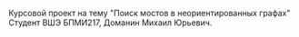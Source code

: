 Курсовой проект на тему "Поиск мостов в неориентированных графах"
Cтудент ВШЭ БПМИ217, Доманин Михаил Юрьевич.